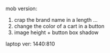 mob version: 
1) crap the brand name in a length ...
2) change the color of a cart in a button
3) image height + button box shadow



laptop ver: 1440:810
